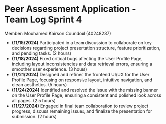 # Peer Assessment Application \- Team Log Sprint 4

Member: Mouhamed Kairson Coundoul (40248237)

- **(11/15/2024)** Participated in a team discussion to collaborate on key decisions regarding project presentation structure, feature prioritization, and pending tasks. (2 hours)  
- **(11/18/2024)** Fixed critical bugs affecting the User Profile Page, including layout inconsistencies and data retrieval errors, ensuring a smoother user experience. (3 hours)  
- **(11/21/2024)** Designed and refined the frontend UI/UX for the User Profile Page, focusing on responsive layout, intuitive navigation, and clean aesthetics. (5 hours)  
- **(11/24/2024)** Identified and resolved the issue with the missing banner on the User Profile Page, ensuring a consistent and polished look across all pages. (2.5 hours)  
- **(11/27/2024)** Engaged in final team collaboration to review project progress, discuss remaining issues, and finalize the presentation for submission. (2 hours)

